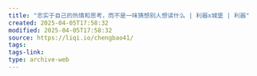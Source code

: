 ```yaml
---
title: "忠实于自己的热情和思考，而不是一味猜想别人想读什么 | 利器x城堡 | 利器"
created: 2025-04-05T17:58:32
modified: 2025-04-05T17:58:32
source: https://liqi.io/chengbao41/
tags:
tags-link:
type: archive-web
---
```

